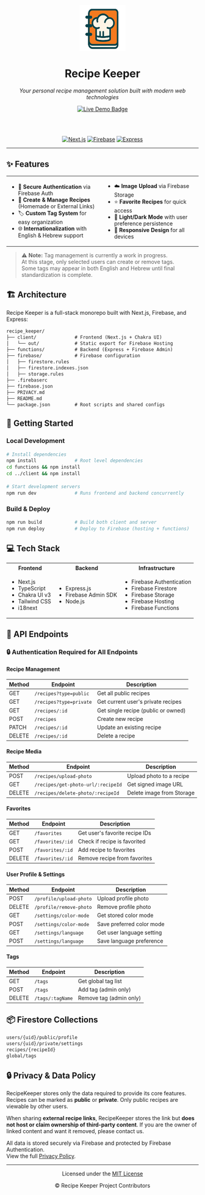 <div align="center">
  <img src="client/public/logo.png" alt="Recipe Keeper Logo" width="120" height="120" />
  
  <h1>Recipe Keeper</h1>
  <p><em>Your personal recipe management solution built with modern web technologies</em></p>

  <a href="https://recipekeeper-3a217.firebaseapp.com" target="_blank">
    <img src="https://img.shields.io/badge/LIVE DEMO-Click to Try-28a745?style=for-the-badge&logo=googlechrome&logoColor=white" alt="Live Demo Badge" />
  </a>
  
  <br /><br />

<a href="https://nextjs.org/"><img src="https://img.shields.io/badge/Next.js-000000?logo=nextdotjs&logoColor=white&style=flat-square" alt="Next.js" /></a>
<a href="https://firebase.google.com/"><img src="https://img.shields.io/badge/Firebase-FFCA28?logo=firebase&logoColor=black&style=flat-square" alt="Firebase" /></a>
<a href="https://expressjs.com/"><img src="https://img.shields.io/badge/Express-000000?logo=express&logoColor=white&style=flat-square" alt="Express" /></a>

</div>

---

## ✨ Features

<table>
  <tr>
    <td width="50%">
      <ul>
        <li>🔐 <strong>Secure Authentication</strong> via Firebase Auth</li>
        <li>📝 <strong>Create & Manage Recipes</strong> (Homemade or External Links)</li>
        <li>🏷️ <strong>Custom Tag System</strong> for easy organization</li>
        <li>🌐 <strong>Internationalization</strong> with English & Hebrew support</li>
      </ul>
    </td>
    <td width="50%">
      <ul>
        <li>☁️ <strong>Image Upload</strong> via Firebase Storage</li>
        <li>⭐ <strong>Favorite Recipes</strong> for quick access</li>
        <li>🎨 <strong>Light/Dark Mode</strong> with user preference persistence</li>
        <li>📱 <strong>Responsive Design</strong> for all devices</li>
      </ul>
    </td>
  </tr>
</table>

> ⚠️ **Note:** Tag management is currently a work in progress.  
> At this stage, only selected users can create or remove tags.  
> Some tags may appear in both English and Hebrew until final standardization is complete.

## 🏗️ Architecture

Recipe Keeper is a full-stack monorepo built with Next.js, Firebase, and Express:

```
recipe_keeper/
├── client/              # Frontend (Next.js + Chakra UI)
│   └── out/             # Static export for Firebase Hosting
├── functions/           # Backend (Express + Firebase Admin)
├── firebase/            # Firebase configuration
│   ├── firestore.rules
│   ├── firestore.indexes.json
│   ├── storage.rules
├── .firebaserc
├── firebase.json
├── PRIVACY.md
├── README.md
└── package.json         # Root scripts and shared configs
```

## 🚀 Getting Started

### Local Development

```bash
# Install dependencies
npm install              # Root level dependencies
cd functions && npm install
cd ../client && npm install

# Start development servers
npm run dev              # Runs frontend and backend concurrently
```

### Build & Deploy

```bash
npm run build            # Build both client and server
npm run deploy           # Deploy to Firebase (hosting + functions)
```

## 💻 Tech Stack

<table>
  <tr>
    <th>Frontend</th>
    <th>Backend</th>
    <th>Infrastructure</th>
  </tr>
  <tr>
    <td>
      <ul>
        <li>Next.js</li>
        <li>TypeScript</li>
        <li>Chakra UI v3</li>
        <li>Tailwind CSS</li>
        <li>i18next</li>
      </ul>
    </td>
    <td>
      <ul>
        <li>Express.js</li>
        <li>Firebase Admin SDK</li>
        <li>Node.js</li>
      </ul>
    </td>
    <td>
      <ul>
        <li>Firebase Authentication</li>
        <li>Firebase Firestore</li>
        <li>Firebase Storage</li>
        <li>Firebase Hosting</li>
        <li>Firebase Functions</li>
      </ul>
    </td>
  </tr>
</table>

## 📡 API Endpoints

### 🔒 Authentication Required for All Endpoints

#### Recipe Management

| Method | Endpoint                | Description                         |
| ------ | ----------------------- | ----------------------------------- |
| GET    | `/recipes?type=public`  | Get all public recipes              |
| GET    | `/recipes?type=private` | Get current user's private recipes  |
| GET    | `/recipes/:id`          | Get single recipe (public or owned) |
| POST   | `/recipes`              | Create new recipe                   |
| PATCH  | `/recipes/:id`          | Update an existing recipe           |
| DELETE | `/recipes/:id`          | Delete a recipe                     |

#### Recipe Media

| Method | Endpoint                           | Description               |
| ------ | ---------------------------------- | ------------------------- |
| POST   | `/recipes/upload-photo`            | Upload photo to a recipe  |
| GET    | `/recipes/get-photo-url/:recipeId` | Get signed image URL      |
| DELETE | `/recipes/delete-photo/:recipeId`  | Delete image from Storage |

#### Favorites

| Method | Endpoint         | Description                    |
| ------ | ---------------- | ------------------------------ |
| GET    | `/favorites`     | Get user's favorite recipe IDs |
| GET    | `/favorites/:id` | Check if recipe is favorited   |
| POST   | `/favorites/:id` | Add recipe to favorites        |
| DELETE | `/favorites/:id` | Remove recipe from favorites   |

#### User Profile & Settings

| Method | Endpoint                | Description               |
| ------ | ----------------------- | ------------------------- |
| POST   | `/profile/upload-photo` | Upload profile photo      |
| DELETE | `/profile/remove-photo` | Remove profile photo      |
| GET    | `/settings/color-mode`  | Get stored color mode     |
| POST   | `/settings/color-mode`  | Save preferred color mode |
| GET    | `/settings/language`    | Get user language setting |
| POST   | `/settings/language`    | Save language preference  |

#### Tags

| Method | Endpoint         | Description             |
| ------ | ---------------- | ----------------------- |
| GET    | `/tags`          | Get global tag list     |
| POST   | `/tags`          | Add tag (admin only)    |
| DELETE | `/tags/:tagName` | Remove tag (admin only) |

## 📦 Firestore Collections

```
users/{uid}/public/profile
users/{uid}/private/settings
recipes/{recipeId}
global/tags
```

## 🔒 Privacy & Data Policy

RecipeKeeper stores only the data required to provide its core features. Recipes can be marked as **public** or **private**. Only public recipes are viewable by other users.

When sharing **external recipe links**, RecipeKeeper stores the link but **does not host or claim ownership of third-party content**. If you are the owner of linked content and want it removed, please contact us.

All data is stored securely via Firebase and protected by Firebase Authentication.  
View the full [Privacy Policy](./PRIVACY.md).

---

<div align="center">
  <p>Licensed under the <a href="./LICENSE">MIT License</a></p>
  <p>© Recipe Keeper Project Contributors</p>
</div>
